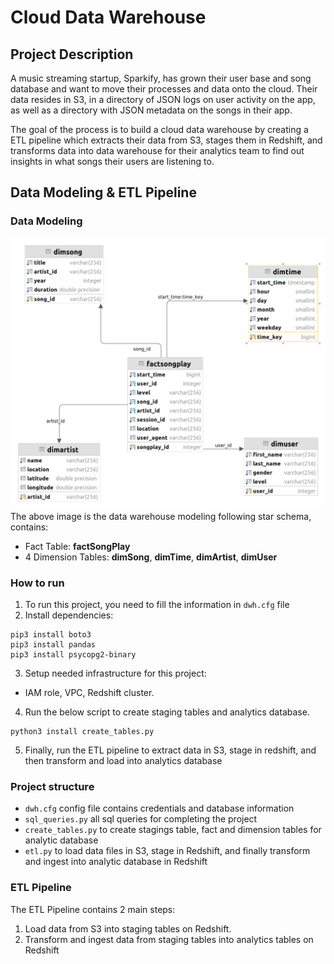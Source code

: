 # Cloud Data Warehouse

## Project Description
A music streaming startup, Sparkify, has grown their user
base and song database and want to move their processes
and data onto the cloud. Their data resides in S3, in
a directory of JSON logs on user activity on the app,
as well as a directory with JSON metadata on the songs in their app.


The goal of the process is to build a cloud data warehouse by creating 
a ETL pipeline which extracts their data from S3, stages them in Redshift,
and transforms data into data warehouse
for their analytics team to find out insights in what songs their users are listening to.

## Data Modeling & ETL Pipeline
### Data Modeling

![Data Modeling](dwh_modeling.png)
The above image is the data warehouse modeling following star schema, contains:
- Fact Table: **factSongPlay**
- 4 Dimension Tables: **dimSong**, **dimTime**, **dimArtist**, **dimUser**

### How to run
1. To run this project, you need to fill the information in `dwh.cfg` file
2. Install dependencies:
```angular2html
pip3 install boto3
pip3 install pandas
pip3 install psycopg2-binary
```
3. Setup needed infrastructure for this project:
- IAM role, VPC, Redshift cluster.
4. Run the below script to create staging tables and
analytics database.
```angular2html
python3 install create_tables.py
```
5. Finally, run the ETL pipeline to extract data in S3,
stage in redshift, and then transform and load into analytics database

### Project structure
* `dwh.cfg` config file contains credentials and database information
* `sql_queries.py` all sql queries for completing the project
* `create_tables.py` to create stagings table, fact and dimension tables
for analytic database
* `etl.py` to load data files in S3, stage in Redshift, and finally transform and
ingest into analytic database in Redshift

### ETL Pipeline
The ETL Pipeline contains 2 main steps:
1. Load data from S3 into staging tables on Redshift.
2. Transform and ingest data from staging tables into analytics tables on Redshift

